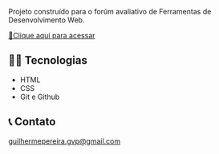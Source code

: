Projeto construído para o forúm avaliativo de Ferramentas de Desenvolvimento Web.

[🔗Clique aqui para acessar](https://jnhempkemaier.github.io/nlw)

## 👨‍💻 Tecnologias

- HTML
- CSS
- Git e Github

## 📞 Contato

guilhermepereira.gvp@gmail.com